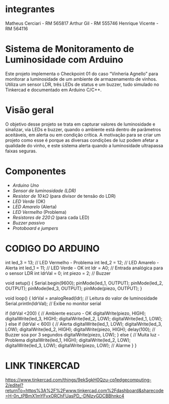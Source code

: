# integrantes
Matheus Cerciari - RM 565817
Arthur Gil - RM 555746
Henrique Vicente - RM 564116


# Sistema de Monitoramento de Luminosidade com Arduino
Este projeto implementa o Checkpoint 01 do caso “Vinheria Agnello” para monitorar a luminosidade de um ambiente de armazenamento de vinhos. Utiliza um sensor LDR, três LEDs de status e um buzzer, tudo simulado no Tinkercad e documentado em Arduino C/C++.
# Visão geral
O objetivo desse projeto se trata em capturar valores de luminosidade e sinalizar, via LEDs e buzzer, quando o ambiente está dentro de parâmetros aceitáveis, em alerta ou em condição crítica. A motivação para se criar um projeto como esse é porque as diversas condições de luz podem afetar a qualidade do vinho, e este sistema alerta quando a luminosidade ultrapassa faixas seguras.

# Componentes

- *Arduino Uno*  
- *Sensor de luminosidade (LDR)*  
- *Resistor de 10 kΩ* (para divisor de tensão do LDR)  
- *LED Verde* (OK)  
- *LED Amarelo* (Alerta)  
- *LED Vermelho* (Problema)  
- *Resistores de 220 Ω* (para cada LED)  
- *Buzzer passivo*  
- *Protoboard e jumpers*

# CODIGO DO ARDUINO

int led_3 = 13; // LED Vermelho - Problema
int led_2 = 12; // LED Amarelo - Alerta
int led_1 = 11; // LED Verde - OK
int ldr = A0;   // Entrada analógica para o sensor LDR
int ldrVal = 0;
int piezo = 2;  // Buzzer
 
void setup() {
  Serial.begin(9600);
  pinMode(led_1, OUTPUT);
  pinMode(led_2, OUTPUT);
  pinMode(led_3, OUTPUT);
  pinMode(piezo, OUTPUT);
}
 
void loop() {
  ldrVal = analogRead(ldr); // Leitura do valor de luminosidade
  Serial.println(ldrVal); // Exibe no monitor serial
 
  if (ldrVal <200) { // Ambiente escuro - OK
    digitalWrite(piezo, HIGH);
    digitalWrite(led_3, HIGH);
    digitalWrite(led_2, LOW);
    digitalWrite(led_1, LOW);
  } else if (ldrVal < 600) { // Alerta
    digitalWrite(led_1, LOW);
    digitalWrite(led_3, LOW);
    digitalWrite(led_2, HIGH);
    digitalWrite(piezo, HIGH);
    delay(100); // Buzzer soa por 3 segundos
    digitalWrite(piezo, LOW);
  } else { // Muita luz - Problema
    digitalWrite(led_1, HIGH);
    digitalWrite(led_2, LOW);
    digitalWrite(led_3, LOW);
    digitalWrite(piezo, LOW); // Alarme
  }
}

# LINK TINKERCAD
https://www.tinkercad.com/things/9ekSgkH0Qzu-cp1edgecomputing-2/editel?returnTo=https%3A%2F%2Fwww.tinkercad.com%2Fdashboard&sharecode=H-0n_tPBmX1mYFvxORChFUasPD_-DNlzyGDCBBhnkc4


